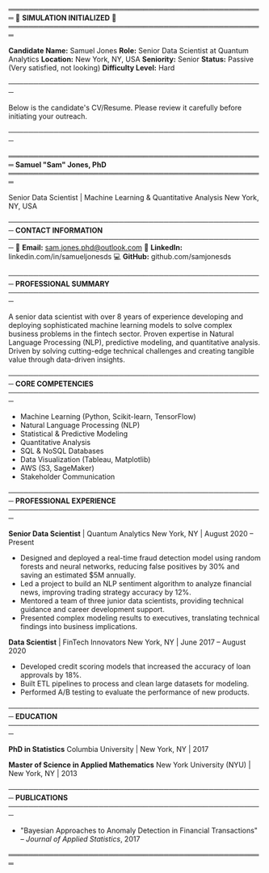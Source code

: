 ═══════════════════════════════════════════════════
          🎯 **SIMULATION INITIALIZED** 🎯
═══════════════════════════════════════════════════

**Candidate Name:** Samuel Jones
**Role:** Senior Data Scientist at Quantum Analytics
**Location:** New York, NY, USA
**Seniority:** Senior
**Status:** Passive (Very satisfied, not looking)
**Difficulty Level:** Hard

───────────────────────────────────────────────────

Below is the candidate's CV/Resume. Please review it carefully before initiating your outreach.

───────────────────────────────────────────────────

═══════════════════════════════════════════════════
                    **Samuel "Sam" Jones, PhD**
═══════════════════════════════════════════════════

Senior Data Scientist | Machine Learning & Quantitative Analysis
New York, NY, USA

───────────────────────────────────────────────────
**CONTACT INFORMATION**
───────────────────────────────────────────────────
📧 **Email:** sam.jones.phd@outlook.com
🔗 **LinkedIn:** linkedin.com/in/samueljonesds
💻 **GitHub:** github.com/samjonesds

───────────────────────────────────────────────────
**PROFESSIONAL SUMMARY**
───────────────────────────────────────────────────

A senior data scientist with over 8 years of experience developing and deploying sophisticated machine learning models to solve complex business problems in the fintech sector. Proven expertise in Natural Language Processing (NLP), predictive modeling, and quantitative analysis. Driven by solving cutting-edge technical challenges and creating tangible value through data-driven insights.

───────────────────────────────────────────────────
**CORE COMPETENCIES**
───────────────────────────────────────────────────

-   Machine Learning (Python, Scikit-learn, TensorFlow)
-   Natural Language Processing (NLP)
-   Statistical & Predictive Modeling
-   Quantitative Analysis
-   SQL & NoSQL Databases
-   Data Visualization (Tableau, Matplotlib)
-   AWS (S3, SageMaker)
-   Stakeholder Communication

───────────────────────────────────────────────────
**PROFESSIONAL EXPERIENCE**
───────────────────────────────────────────────────

**Senior Data Scientist** | Quantum Analytics
New York, NY | August 2020 – Present

-   Designed and deployed a real-time fraud detection model using random forests and neural networks, reducing false positives by 30% and saving an estimated $5M annually.
-   Led a project to build an NLP sentiment algorithm to analyze financial news, improving trading strategy accuracy by 12%.
-   Mentored a team of three junior data scientists, providing technical guidance and career development support.
-   Presented complex modeling results to executives, translating technical findings into business implications.

**Data Scientist** | FinTech Innovators
New York, NY | June 2017 – August 2020

-   Developed credit scoring models that increased the accuracy of loan approvals by 18%.
-   Built ETL pipelines to process and clean large datasets for modeling.
-   Performed A/B testing to evaluate the performance of new products.

───────────────────────────────────────────────────
**EDUCATION**
───────────────────────────────────────────────────

**PhD in Statistics**
Columbia University | New York, NY | 2017

**Master of Science in Applied Mathematics**
New York University (NYU) | New York, NY | 2013

───────────────────────────────────────────────────
**PUBLICATIONS**
───────────────────────────────────────────────────

-   "Bayesian Approaches to Anomaly Detection in Financial Transactions" – *Journal of Applied Statistics*, 2017

═══════════════════════════════════════════════════
